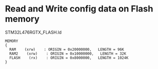 # Read and Write config data on Flash memory

STM32L476RGTX_FLASH.ld

```
MEMORY
{
  RAM    (xrw)    : ORIGIN = 0x20000000,   LENGTH = 96K
  RAM2    (xrw)    : ORIGIN = 0x10000000,   LENGTH = 32K
  FLASH    (rx)    : ORIGIN = 0x8000000,   LENGTH = 1024K
}
```
